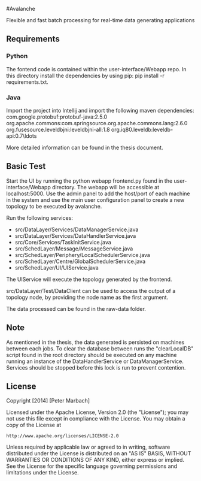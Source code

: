 #Avalanche

Flexible and fast batch processing for real-time data generating applications

## Requirements
### Python
The fontend code is contained within the user-interface/Webapp repo. In this directory install the dependencies by using pip: pip install -r requirements.txt.  

### Java
Import the project into Intellij and import the following maven dependencies:
com.google.protobuf:protobuf-java:2.5.0
org.apache.commons:com.springsource.org.apache.commons.lang:2.6.0
org.fusesource.leveldbjni:leveldbjni-all:1.8
org.iq80.leveldb:leveldb-api:0.7\ldots

More detailed information can be found in the thesis document.

## Basic Test
Start the UI by running the python webapp frontend.py found in the user-interface/Webapp directory.  The webapp will be accessible at localhost:5000.  Use the admin panel to add the host/port of each machine in the system and use the main user configuration panel to create a new topology to be executed by avalanche.

Run the following services:

- src/DataLayer/Services/DataManagerService.java
- src/DataLayer/Services/DataHandlerService.java
- src/Core/Services/TaskInitService.java
- src/SchedLayer/Message/MessageService.java
- src/SchedLayer/Periphery/LocalSchedulerService.java
- src/SchedLayer/Centre/GlobalSchedulerService.java
- src/SchedLayer/UI/UIService.java

The UIService will execute the topology generated by the frontend.

src/DataLayer/Test/DataClient can be used to access the output of a topology node, by providing the node name as the first argument.

The data processed can be found in the raw-data folder.

## Note
As mentioned in the thesis, the data generated is persisted on machines between each jobs.  To clear the database between runs the "clearLocalDB" script found in the root directory should be executed on any machine running an instance of the DataHandlerService or DataManagerService.  Services should be stopped before this lock is run to prevent contention.   

## License
Copyright [2014] [Peter Marbach]

Licensed under the Apache License, Version 2.0 (the "License");
you may not use this file except in compliance with the License.
You may obtain a copy of the License at

    http://www.apache.org/licenses/LICENSE-2.0

Unless required by applicable law or agreed to in writing, software
distributed under the License is distributed on an "AS IS" BASIS,
WITHOUT WARRANTIES OR CONDITIONS OF ANY KIND, either express or implied.
See the License for the specific language governing permissions and
limitations under the License.

